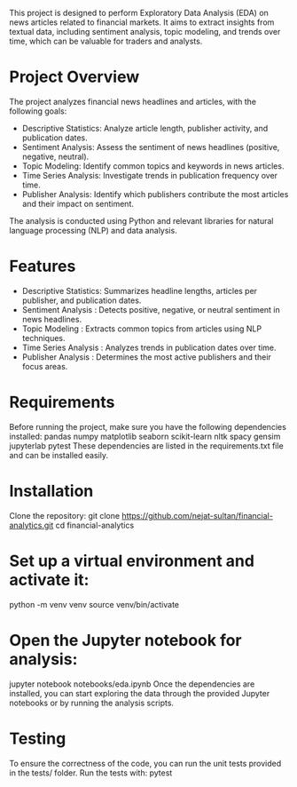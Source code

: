 This project is designed to perform Exploratory Data Analysis (EDA) on news articles related to financial markets. It aims to extract insights from textual data, including sentiment analysis, topic modeling, and trends over time, which can be valuable for traders and analysts.

# Project Overview

The project analyzes financial news headlines and articles, with the following goals:
- Descriptive Statistics: Analyze article length, publisher activity, and publication dates.
- Sentiment Analysis: Assess the sentiment of news headlines (positive, negative, neutral).
- Topic Modeling: Identify common topics and keywords in news articles.
- Time Series Analysis: Investigate trends in publication frequency over time.
- Publisher Analysis: Identify which publishers contribute the most articles and their impact on sentiment.

The analysis is conducted using Python and relevant libraries for natural language processing (NLP) and data analysis.

# Features

- Descriptive Statistics: Summarizes headline lengths, articles per publisher, and publication dates.
- Sentiment Analysis : Detects positive, negative, or neutral sentiment in news headlines.
- Topic Modeling : Extracts common topics from articles using NLP techniques.
- Time Series Analysis : Analyzes trends in publication dates over time.
- Publisher Analysis : Determines the most active publishers and their focus areas.

# Requirements

Before running the project, make sure you have the following dependencies installed:
pandas
numpy
matplotlib
seaborn
scikit-learn
nltk
spacy
gensim
jupyterlab
pytest
These dependencies are listed in the requirements.txt file and can be installed easily.

# Installation

Clone the repository:
git clone https://github.com/nejat-sultan/financial-analytics.git
cd financial-analytics

# Set up a virtual environment and activate it:

python -m venv venv
source venv/bin/activate  

# Open the Jupyter notebook for analysis:

jupyter notebook notebooks/eda.ipynb
Once the dependencies are installed, you can start exploring the data through the provided Jupyter notebooks or by running the analysis scripts.

# Testing

To ensure the correctness of the code, you can run the unit tests provided in the tests/ folder. Run the tests with: pytest
